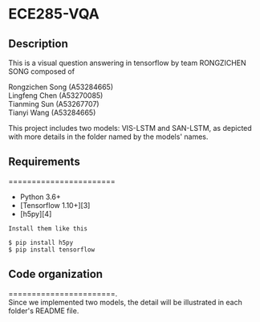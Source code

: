 # ECE285-VQA
## Description
This is a visual question answering in tensorflow by team RONGZICHEN SONG composed of 

Rongzichen Song (A53284665)<br>
Lingfeng Chen (A53270085)<br>
Tianming Sun (A53267707)<br> 
Tianyi Wang (A53284665)<br>

This project includes two models: VIS-LSTM and SAN-LSTM, as depicted with more details in the folder named by the models' names.

## Requirements
=======================
- Python 3.6+
- [Tensorflow 1.10+][3]
- [h5py][4]
```
Install them like this

$ pip install h5py
$ pip install tensorflow
```

## Code organization
=======================.   
Since we implemented two models, the detail will be illustrated in each folder's README file.



